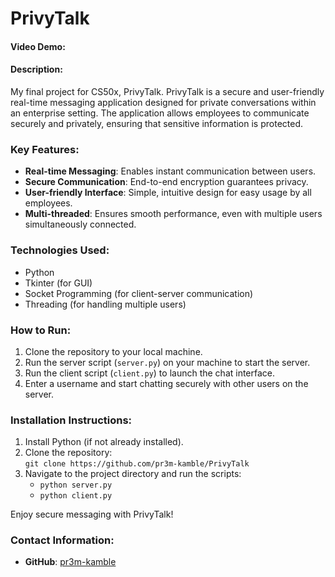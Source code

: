 # PrivyTalk 
#### Video Demo:  <URL HERE>
#### Description:
My final project for CS50x, PrivyTalk. 
PrivyTalk is a secure and user-friendly real-time messaging application designed for private conversations within an enterprise setting. The application allows employees to communicate securely and privately, ensuring that sensitive information is protected.

### Key Features:
- **Real-time Messaging**: Enables instant communication between users.
- **Secure Communication**: End-to-end encryption guarantees privacy.
- **User-friendly Interface**: Simple, intuitive design for easy usage by all employees.
- **Multi-threaded**: Ensures smooth performance, even with multiple users simultaneously connected.

### Technologies Used:
- Python
- Tkinter (for GUI)
- Socket Programming (for client-server communication)
- Threading (for handling multiple users)

### How to Run:
1. Clone the repository to your local machine.
2. Run the server script (`server.py`) on your machine to start the server.
3. Run the client script (`client.py`) to launch the chat interface.
4. Enter a username and start chatting securely with other users on the server.

### Installation Instructions:
1. Install Python (if not already installed).
2. Clone the repository:  
   ```git clone https://github.com/pr3m-kamble/PrivyTalk```
3. Navigate to the project directory and run the scripts:
   - ```python server.py```
   - ```python client.py```
   
Enjoy secure messaging with PrivyTalk!

### Contact Information:
- **GitHub**: [pr3m-kamble](https://github.com/pr3m-kamble)


